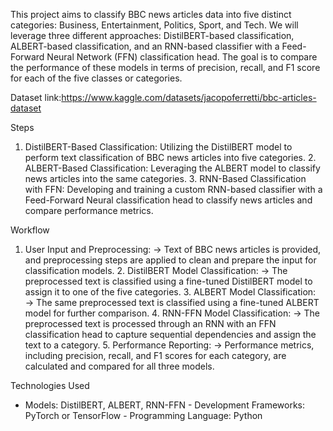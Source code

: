 This project aims to classify BBC news articles data into five distinct categories: Business, Entertainment, Politics, Sport, and Tech. We will leverage three different approaches: DistilBERT-based classification, ALBERT-based classification, and an RNN-based classifier with a Feed-Forward Neural Network (FFN) classification head. The goal is to compare the performance of these models in terms of precision, recall, and F1 score for each of the five classes or categories.

Dataset link:https://www.kaggle.com/datasets/jacopoferretti/bbc-articles-dataset

Steps
1. DistilBERT-Based Classification: Utilizing the DistilBERT model to perform text classification of BBC news articles into five categories. 2. ALBERT-Based Classification: Leveraging the ALBERT model to classify news articles into the same categories. 3. RNN-Based Classification with FFN: Developing and training a custom RNN-based classifier with a Feed-Forward Neural classification head to classify news articles and compare performance metrics.

Workflow
1. User Input and Preprocessing: → Text of BBC news articles is provided, and preprocessing steps are applied to clean and prepare the input for classification models. 2. DistilBERT Model Classification: → The preprocessed text is classified using a fine-tuned DistilBERT model to assign it to one of the five categories. 3. ALBERT Model Classification: → The same preprocessed text is classified using a fine-tuned ALBERT model for further comparison. 4. RNN-FFN Model Classification: → The preprocessed text is processed through an RNN with an FFN classification head to capture sequential dependencies and assign the text to a category. 5. Performance Reporting: → Performance metrics, including precision, recall, and F1 scores for each category, are calculated and compared for all three models.

Technologies Used
- Models: DistilBERT, ALBERT, RNN-FFN - Development Frameworks: PyTorch or TensorFlow - Programming Language: Python
